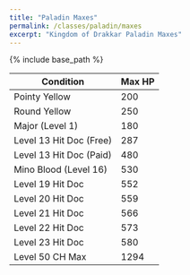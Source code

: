 ```yaml
---
title: "Paladin Maxes"
permalink: /classes/paladin/maxes
excerpt: "Kingdom of Drakkar Paladin Maxes"
---
```


{% include base_path %}

Condition | Max HP
--------- | ------
Pointy Yellow           | 200
Round Yellow            | 250
Major (Level 1)         | 180
Level 13 Hit Doc (Free) | 287
Level 13 Hit Doc (Paid) | 480
Mino Blood (Level 16)   | 530
Level 19 Hit Doc        | 552
Level 20 Hit Doc        | 559
Level 21 Hit Doc        | 566
Level 22 Hit Doc        | 573
Level 23 Hit Doc        | 580
Level 50 CH Max         | 1294
